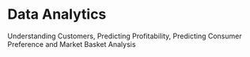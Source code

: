 # Data Analytics

Understanding Customers, Predicting Profitability, Predicting Consumer Preference and Market Basket Analysis
